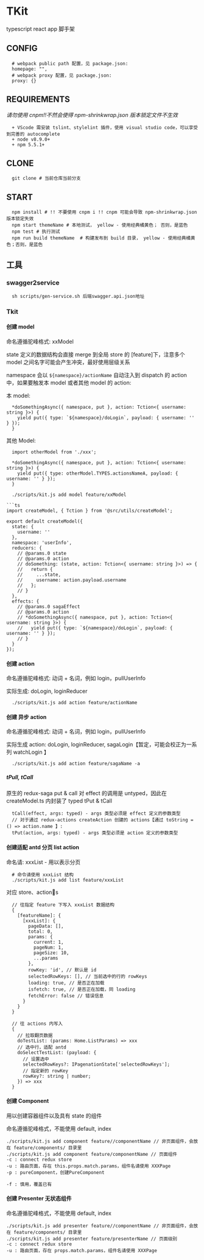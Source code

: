 # TKit

typescript react app 脚手架

## CONFIG

```
  # webpack public path 配置，见 package.json:
  homepage: "",
  # webpack proxy 配置，见 package.json:
  proxy: {}
```

## REQUIREMENTS

_请勿使用 cnpm!!不然会使得 npm-shrinkwrap.json 版本锁定文件不生效_

```
  + VScode 需安装 tslint、stylelint 插件，使用 visual studio code，可以享受到完善的 autocomplete
  + node v8.9.0+
  + npm 5.5.1+
```

## CLONE

```shell
  git clone # 当前仓库当前分支
```

## START

```shell
  npm install # !! 不要使用 cnpm i !! cnpm 可能会导致 npm-shrinkwrap.json 版本锁定失效
  npm start themeName # 本地测试， yellow - 使用经典橘黄色； 否则，是蓝色
  npm test # 执行测试
  npm run build themeName  # 构建发布到 build 目录， yellow - 使用经典橘黄色；否则，是蓝色
```

## 工具

### swagger2service

```shell
  sh scripts/gen-service.sh 后端swagger.api.json地址
```

### Tkit

#### 创建 model

命名遵循驼峰格式: xxModel

state 定义的数据结构会直接 merge 到全局 store 的 [feature]下，注意多个 model 之间名字可能会产生冲突，最好使用层级关系

namespace 会以 `${namespace}/actionName` 自动注入到 dispatch 的 action 中，如果要触发本 model 或者其他 model 的 action:

本 model:

```tsx
  *doSomethingAsync({ namespace, put }, action: Tction<{ username: string }>) {
    yield put({ type: `${namespace}/doLogin`, payload: { username: '' } });
  }
```

其他 Model:

```tsx
  import otherModel from './xxx';

  *doSomethingAsync({ namespace, put }, action: Tction<{ username: string }>) {
    yield put({ type: otherModel.TYPES.actionsNameA, payload: { username: '' } });
  }
```

````shell
  ./scripts/kit.js add model feature/xxModel

```ts
import createModel, { Tction } from '@src/utils/createModel';

export default createModel({
  state: {
    username: ''
  },
  namespace: 'userInfo',
  reducers: {
    // @params.0 state
    // @params.0 action
    // doSomething: (state, action: Tction<{ username: string }>) => {
    //   return {
    //     ...state,
    //     username: action.payload.username
    //   };
    // }
  },
  effects: {
    // @params.0 sagaEffect
    // @params.0 action
    // *doSomethingAsync({ namespace, put }, action: Tction<{ username: string }>) {
    //   yield put({ type: `${namespace}/doLogin`, payload: { username: '' } });
    // }
  }
});

````

#### 创建 action

命名遵循驼峰格式: 动词 + 名词，例如 login，pullUserInfo

实际生成: doLogin, loginReducer

```shell
  ./scripts/kit.js add action feature/actionName
```

#### 创建 异步 action

命名遵循驼峰格式: 动词 + 名词，例如 login，pullUserInfo

实际生成 action: doLogin, loginReducer, sagaLogin【暂定，可能会校正为一系列 watchLogin 】

```shell
  ./scripts/kit.js add action feature/sagaName -a
```

##### tPull, tCall

原生的 redux-saga put & call 对 effect 的调用是 untyped，因此在 createModel.ts 内封装了 typed tPut & tCall

```tsx
  tCall(effect, args: typed) - args 类型必须是 effect 定义的参数类型
  // 对于通过 redux-actions createAction 创建的 actions【通过 toString = () => action.name 】:
  tPut(action, args: typed) - args 类型必须是 action 定义的参数类型
```

#### 创建适配 antd 分页 list action

命名请: xxxList - 用以表示分页

```shell
  # 命令请使用 xxxList 结构
  ./scripts/kit.js add list feature/xxxList
```

对应 store、actions

```tsx
  // 往指定 feature 下写入 xxxList 数据结构
  {
    [featureName]: {
      [xxxList]: {
        pageData: [],
        total: 0,
        params: {
          current: 1,
          pageNum: 1,
          pageSize: 10,
          ...params
        },
        rowKey: 'id', // 默认是 id
        selectedRowKeys: [], // 当前选中的行的 rowKeys
        loading: true, // 是否正在加载
        isfetch: true, // 是否正在加载，同 loading
        fetchError: false // 错误信息
      }
    }
  }

  // 往 actions 内写入
  {
    // 拉取翻页数据
    doTestList: (params: Home.ListParams) => xxx
    // 选中行，适配 antd
    doSelectTestList: (payload: {
      // 设置选中
      selectedRowKeys?: IPagenationState['selectedRowKeys'];
      // 指定新的 rowKey
      rowKey?: string | number;
    }) => xxx
  }
```

#### 创建 Component

用以创建容器组件以及具有 state 的组件

命名遵循驼峰格式，不能使用 default, index

```shell
./scripts/kit.js add component feature//componentName // 非页面组件，会放在 feature/components/ 目录里
./scripts/kit.js add component feature/componentName // 页面组件
-c : connect redux store
-u : 路由页面，存在 this.props.match.params，组件名请使用 XXXPage
-p : pureComponent，创建PureComponent

-f : 慎用，覆盖已有
```

#### 创建 Presenter 无状态组件

命名遵循驼峰格式，不能使用 default, index

```shell
./scripts/kit.js add presenter feature//componentName // 非页面组件，会放在 feature/components/ 目录里
./scripts/kit.js add presenter feature/presenterName // 页面级别
-c : connect redux store
-u : 路由页面，存在 props.match.params，组件名请使用 XXXPage
```
